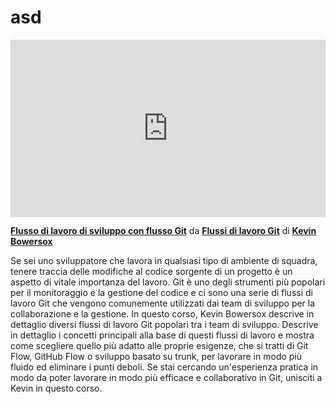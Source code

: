 <h1>asd</h1>

<div style="position:relative;height:0;padding-bottom:56.25%"><iframe width="640" height="360" src="https://www.linkedin.com/learning/embed/git-workflows/development-workflow-with-git-flow?autoplay=false&claim=AQHFGqquy0iS-QAAAZU8PGKlRTNhY6ZBMykdQ7dg7OwBe9elAW_NPJQcKSptJZS_FJF2DGWAVNR2KyVLLjL8PLz9f9_3FMz0yp6_dLbbZ5Z8Lw0LmXTuX6jaTWPKYRcal-WzqmLNPY7GVvIIAngYjypY4IllL8nTRZkS1-JLY4bjZA2Qnyd0adnzQOQgkOw46T6S-ZSzFtvVDZaP28SMaRb5hsLG4ZqUrCsXUtcjuf4jPRfTt7HWGguxk1dBA8w0I8XoAkJtsG81P3LJAVk1rSnaKO1F-RimSMArqgIdT2FPTPXkrOxZjQAY-L8gzYD4f4chnHhEd9mOxbRgmjz9gBhQgzqm08K988X2RwFOu5T6I5vRNbP1tLnAdLYQrWBIUfXJ_jZ2udxWkMSWY2NEcsDgrFuiIKMgEXYdwfbgU91AjI6MCt7vDAndXJzLkGdP8UZ-nNylkZMseBJUYs_uR-YAvpfqGPDklS30k16dVIuowdXXXnkotCA_5rUexDmpWHwviq1wEm-oXJng4zhk1JknLScFhihe7dhCpnFukY5XB04HXQiLmlQVpZk9EhgZ6xs7raJfA73RaWoCAUyJXs_ZAFSFo_iYYtg51_cXSVcG138sWblwJRfwwN7kUvzT7QBzo7zlnZm2Awgfdj243KUeQzg6tRuQDXC4Qkra4qMT3WIONkgkbxfRdDNMi7k9tZPY7MA7LeSdJPV-F2yJ9KURFGSOX9GDpHo1IQcIsWi2R6RFFC_56t454i2wedcEUcuTIjBjhLWFfSq7rBSTIwx1WQKWHBAUR6iVeMLkUA88yYJgyMxXdmG0RDEidQqvTEqfAf2om5HJT1Wk1z6YRRFWWDwCyx2XChOpZ8FxQJ2k1rpmyRfqYihm2l9Hp-LkoU2f3ANYASxfkrP2zORsZgG0vCD8_Buyld_0xBB0LsWMR9YH6pjA541TAp6zJM7sHQ-M_y3BU43J9LLp7NysdqFeW2PoEGt-ixoi3Ny4nJl-pOENjMDtxiKfdoNLe1qohVY6aAJCuCQSijRFJQEF7CjTbno_os7LGc2Q7cB_uxUYLDuBtimwCQRIgKQPO7ESEG1zNTzEt_QBCt82pU12wOTv78jG_BlGjoDh0P9UP-djtr5o2Hu8OzC1Ecx7XzaR8gm38pNMLr4ufkbUWUEam1Cz-wDjiC17cb3sG8difsoC6siUrSfxS3AwcP1iSoEPsU1MhWQY_CVRO0PUoOQvK2MmURU" mozallowfullscreen="true" webkitallowfullscreen="true" allowfullscreen="true" frameborder="0" style="position:absolute;width:100%;height:100%;left:0"></iframe></div><p><strong><a href="https://www.linkedin.com/learning/git-workflows/development-workflow-with-git-flow?trk=embed_lil">Flusso di lavoro di sviluppo con flusso Git</a></strong> da <strong><a href="https://www.linkedin.com/learning/git-workflows?trk=embed_lil">Flussi di lavoro Git</a></strong> di <strong><a href="https://www.linkedin.com/learning/instructors/kevin-bowersox?trk=embed_lil">Kevin Bowersox</a></strong></p>

Se sei uno sviluppatore che lavora in qualsiasi tipo di ambiente di squadra, tenere traccia delle modifiche al codice sorgente di un progetto è un aspetto di vitale importanza del lavoro. Git è uno degli strumenti più popolari per il monitoraggio e la gestione del codice e ci sono una serie di flussi di lavoro Git che vengono comunemente utilizzati dai team di sviluppo per la collaborazione e la gestione. In questo corso, Kevin Bowersox descrive in dettaglio diversi flussi di lavoro Git popolari tra i team di sviluppo. Descrive in dettaglio i concetti principali alla base di questi flussi di lavoro e mostra come scegliere quello più adatto alle proprie esigenze, che si tratti di Git Flow, GitHub Flow o sviluppo basato su trunk, per lavorare in modo più fluido ed eliminare i punti deboli. Se stai cercando un'esperienza pratica in modo da poter lavorare in modo più efficace e collaborativo in Git, unisciti a Kevin in questo corso.
